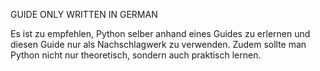 GUIDE ONLY WRITTEN IN GERMAN

Es ist zu empfehlen, Python selber anhand eines Guides zu erlernen und diesen Guide nur als Nachschlagwerk zu verwenden.
Zudem sollte man Python nicht nur theoretisch, sondern auch praktisch lernen.


